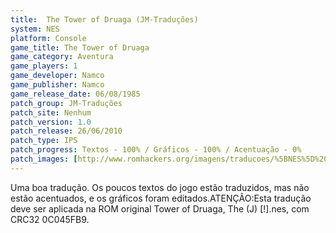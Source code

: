 ```yaml
---
title:  The Tower of Druaga (JM-Traduções)
system: NES
platform: Console
game_title: The Tower of Druaga
game_category: Aventura
game_players: 1
game_developer: Namco
game_publisher: Namco
game_release_date: 06/08/1985
patch_group: JM-Traduções
patch_site: Nenhum
patch_version: 1.0
patch_release: 26/06/2010
patch_type: IPS
patch_progress: Textos - 100% / Gráficos - 100% / Acentuação - 0%
patch_images: [http://www.romhackers.org/imagens/traducoes/%5BNES%5D%20The%20Tower%20of%20Druaga%20-%20JM-Tradu%C3%A7%C3%B5es%20-%201.png,http://www.romhackers.org/imagens/traducoes/%5BNES%5D%20The%20Tower%20of%20Druaga%20-%20JM-Tradu%C3%A7%C3%B5es%20-%202.png,http://www.romhackers.org/imagens/traducoes/%5BNES%5D%20The%20Tower%20of%20Druaga%20-%20JM-Tradu%C3%A7%C3%B5es%20-%203.png]
---
```

Uma boa tradução. Os poucos textos do jogo estão traduzidos, mas não estão acentuados, e os gráficos foram editados.ATENÇÃO:Esta tradução deve ser aplicada na ROM original Tower of Druaga, The (J) [!].nes, com CRC32 0C045FB9.